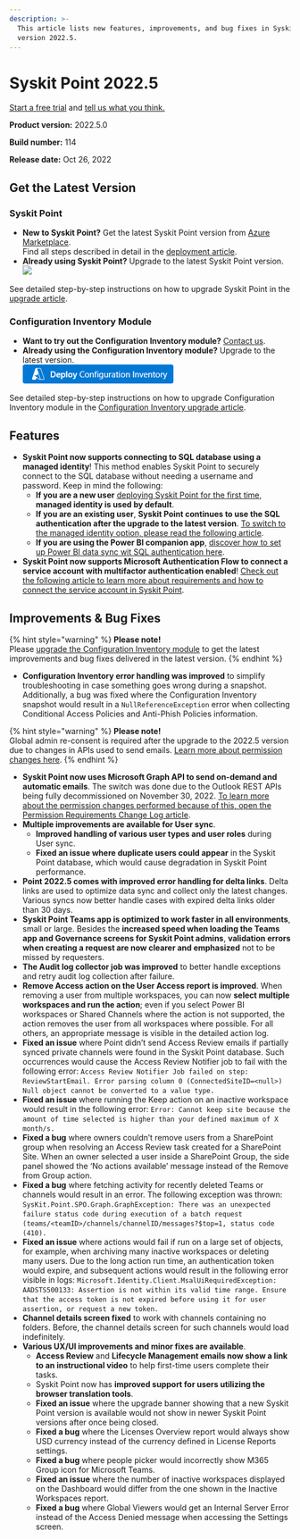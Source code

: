 ```yaml
---
description: >-
  This article lists new features, improvements, and bug fixes in Syskit Point
  version 2022.5.
---
```


# Syskit Point 2022.5

[Start a free trial](https://www.syskit.com/products/point/free-trial/) and [tell us what you think.](https://www.syskit.com/company/contact-us/)

**Product version:** 2022.5.0

**Build number:** 114

**Release date:** Oct 26, 2022

## Get the Latest Version

### Syskit Point

* **New to Syskit Point?** Get the latest Syskit Point version from [Azure Marketplace](https://azuremarketplace.microsoft.com/en-us/marketplace/apps/syskitltd.syskit\_point).\
  Find all steps described in detail in the [deployment article](../../../set-up-point-data-center/deployment/deploy-syskit-point.md).
* **Already using Syskit Point?** Upgrade to the latest Syskit Point version.\
  [![](https://aka.ms/deploytoazurebutton)](https://portal.azure.com/#create/Microsoft.Template/uri/https%3A%2F%2Fsyskitassetsstorage.blob.core.windows.net%2Fpoint%2FARMTemplates%2FPointUpdateDeploy%2FPointUpdateTemplate.json)

See detailed step-by-step instructions on how to upgrade Syskit Point in the [upgrade article](../../../set-up-point-data-center/deployment/upgrade-syskit-point.md).

### Configuration Inventory Module

* **Want to try out the Configuration Inventory module?** [Contact us](https://www.syskit.com/contact-us/).
* **Already using the Configuration Inventory module?** Upgrade to the latest version.\
  [![](../../../.gitbook/assets/deployconfigurationinventory.png)](https://portal.azure.com/#create/Microsoft.Template/uri/https%3A%2F%2Fsyskitassetsstorage.blob.core.windows.net%2Fpoint%2FARMTemplates%2FPointUpdateDeploy%2FCimUpdateVersion.json)

See detailed step-by-step instructions on how to upgrade Configuration Inventory module in the [Configuration Inventory upgrade article](../../../configuration-inventory/configuration-inventory-upgrade.md).

## Features

* **Syskit Point now supports connecting to SQL database using a managed identity**! This method enables Syskit Point to securely connect to the SQL database without needing a username and password. Keep in mind the following:
  * **If you are a new user** [deploying Syskit Point for the first time](../../../installation/deploy-syskit-point.md), **managed identity is used by default**.
  * **If you are an existing user**, **Syskit Point continues to use the SQL authentication after the upgrade to the latest version**. [To switch to the managed identity option, please read the following article](../../../configuration/upgrade-SQL-to-managed-identity-authentication.md).
  * **If you are using the Power BI companion app**, [discover how to set up Power BI data sync wit SQL authentication here](../../../power-bi-app/requirements.md).
* **Syskit Point now supports Microsoft Authentication Flow to connect a service account with multifactor authentication enabled**! [Check out the following article to learn more about requirements and how to connect the service account in Syskit Point](../../../configuration/connect-service-account.md).

## Improvements & Bug Fixes

{% hint style="warning" %}
**Please note!**\
Please [upgrade the Configuration Inventory module](../../../configuration-inventory/configuration-inventory-upgrade.md) to get the latest improvements and bug fixes delivered in the latest version.
{% endhint %}

* **Configuration Inventory error handling was improved** to simplify troubleshooting in case something goes wrong during a snapshot. Additionally, a bug was fixed where the Configuration Inventory snapshot would result in a `NullReferenceException` error when collecting Conditional Access Policies and Anti-Phish Policies information.

{% hint style="warning" %}
**Please note!**\
Global admin re-consent is required after the upgrade to the 2022.5 version due to changes in APIs used to send emails. [Learn more about permission changes here](../../../requirements/permission-requirements-change-log.md#syskit-point-20225).
{% endhint %}

* **Syskit Point now uses Microsoft Graph API to send on-demand and automatic emails**. The switch was done due to the Outlook REST APIs being fully decommissioned on November 30, 2022. [To learn more about the permission changes performed because of this, open the Permission Requirements Change Log article](../../../requirements/permission-requirements-change-log.md).
* **Multiple improvements are available for User sync**.
  * **Improved handling of various user types and user roles** during User sync.
  * **Fixed an issue where duplicate users could appear** in the Syskit Point database, which would cause degradation in Syskit Point performance.
* **Point 2022.5 comes with improved error handling for delta links**. Delta links are used to optimize data sync and collect only the latest changes. Various syncs now better handle cases with expired delta links older than 30 days.
* **Syskit Point Teams app is optimized to work faster in all environments**, small or large. Besides the **increased speed when loading the Teams app and Governance screens for Syskit Point admins**, **validation errors when creating a request are now clearer and emphasized** not to be missed by requesters.
* **The Audit log collector job was improved** to better handle exceptions and retry audit log collection after failure.
* **Remove Access action on the User Access report is improved**. When removing a user from multiple workspaces, you can now **select multiple workspaces and run the action**; even if you select Power BI workspaces or Shared Channels where the action is not supported, the action removes the user from all workspaces where possible. For all others, an appropriate message is visible in the detailed action log.
* **Fixed an issue** where Point didn’t send Access Review emails if partially synced private channels were found in the Syskit Point database. Such occurrences would cause the Access Review Notifier job to fail with the following error: `Access Review Notifier Job failed on step: ReviewStartEmail. Error parsing column 0 (ConnectedSiteID=<null>) Null object cannot be converted to a value type.`
* **Fixed an issue** where running the Keep action on an inactive workspace would result in the following error: `Error: Cannot keep site because the amount of time selected is higher than your defined maximum of X month/s.`
* **Fixed a bug** where owners couldn’t remove users from a SharePoint group when resolving an Access Review task created for a SharePoint Site. When an owner selected a user inside a SharePoint Group, the side panel showed the ‘No actions available’ message instead of the Remove from Group action.
* **Fixed a bug** where fetching activity for recently deleted Teams or channels would result in an error. The following exception was thrown: `SysKit.Point.SPO.Graph.GraphException: There was an unexpected failure status code during execution of a batch request (teams/<teamID>/channels/channelID/messages?$top=1, status code (410).`
* **Fixed an issue** where actions would fail if run on a large set of objects, for example, when archiving many inactive workspaces or deleting many users. Due to the long action run time, an authentication token would expire, and subsequent actions would result in the following error visible in logs: `Microsoft.Identity.Client.MsalUiRequiredException: AADSTS500133: Assertion is not within its valid time range. Ensure that the access token is not expired before using it for user assertion, or request a new token.`
* **Channel details screen fixed** to work with channels containing no folders. Before, the channel details screen for such channels would load indefinitely.
* **Various UX/UI improvements and minor fixes are available**.
  * **Access Review** and **Lifecycle Management emails now show a link to an instructional video** to help first-time users complete their tasks.
  * Syskit Point now has **improved support for users utilizing the browser translation tools**.
  * **Fixed an issue** where the upgrade banner showing that a new Syskit Point version is available would not show in newer Syskit Point versions after once being closed.
  * **Fixed a bug** where the Licenses Overview report would always show USD currency instead of the currency defined in License Reports settings.
  * **Fixed a bug** where people picker would incorrectly show M365 Group icon for Microsoft Teams.
  * **Fixed an issue** where the number of inactive workspaces displayed on the Dashboard would differ from the one shown in the Inactive Workspaces report.
  * **Fixed a bug** where Global Viewers would get an Internal Server Error instead of the Access Denied message when accessing the Settings screen.
